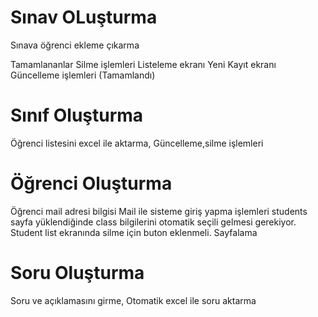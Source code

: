 # Sınav OLuşturma
Sınava öğrenci ekleme çıkarma


Tamamlananlar
Silme işlemleri
Listeleme ekranı 
Yeni Kayıt ekranı
Güncelleme işlemleri (Tamamlandı)

# Sınıf Oluşturma 
Öğrenci listesini excel ile aktarma,
Güncelleme,silme işlemleri
 
# Öğrenci Oluşturma 
Öğrenci mail adresi bilgisi
Mail ile sisteme giriş yapma işlemleri
students
    sayfa yüklendiğinde class bilgilerini otomatik seçili gelmesi gerekiyor.
    Student list ekranında silme için buton eklenmeli.
Sayfalama

# Soru Oluşturma 
Soru ve açıklamasını girme,
Otomatik excel ile soru aktarma
